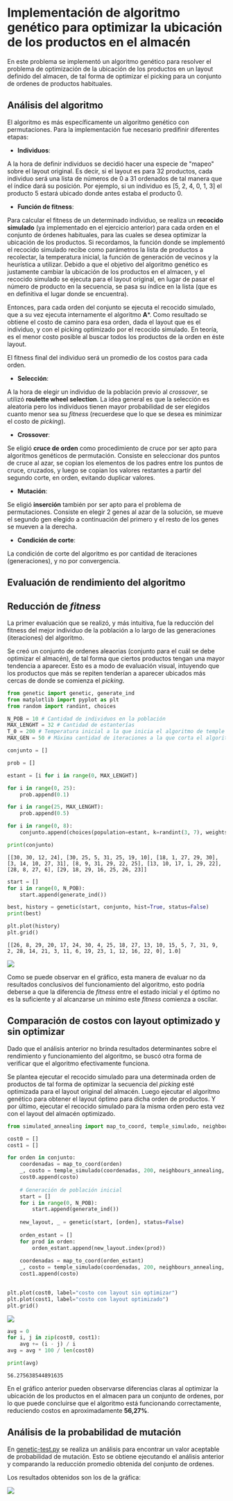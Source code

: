 
# Implementación de algoritmo genético para optimizar la ubicación de los productos en el almacén

En este problema se implementó un algoritmo genético para resolver el problema de optimización de la ubicación de los productos en un layout definido del almacen, de tal forma de optimizar el picking para un conjunto de ordenes de productos habituales.

## Análisis del algoritmo

El algoritmo es más específicamente un algoritmo genético con permutaciones. Para la implementación fue necesario predifinir diferentes etapas:

- **Individuos**:

A la hora de definir individuos se decidió hacer una especie de "mapeo" sobre el layout original. Es decir, si el layout es para 32 productos, cada individuo será una lista de números de 0 a 31 ordenados de tal manera que el índice dará su posición. Por ejemplo, si un individuo es [5, 2, 4, 0, 1, 3] el producto 5 estará ubicado donde antes estaba el producto 0.

- **Función de fitness**:

Para calcular el fitness de un determinado individuo, se realiza un **recocido simulado** (ya implementado en el ejercicio anterior) para cada orden en el conjunto de órdenes habituales, para las cuales se desea optimizar la ubicación de los productos. Si recordamos, la función donde se implementó el recocido simulado recibe como parámetros la lista de productos a recolectar, la temperatura inicial, la función de generación de vecinos y la heurística a utilizar. Debido a que el objetivo del algoritmo genético es justamente cambiar la ubicación de los productos en el almacen, y el recocido simulado se ejecuta para el layout original, en lugar de pasar el número de producto en la secuencia, se pasa su índice en la lista (que es en definitiva el lugar donde se encuentra).

Entonces, para cada orden del conjunto se ejecuta el recocido simulado, que a su vez ejecuta internamente el algoritmo **A***. Como resultado se obtiene el costo de camino para esa orden, dada el layout que es el individuo, y con el picking optimizado por el recocido simulado. En teoría, es el menor costo posible al buscar todos los productos de la orden en éste layout.

El fitness final del individuo será un promedio de los costos para cada orden.

- **Selección**:

A la hora de elegir un individuo de la población previo al *crossover*, se utilizó **roulette wheel selection**. La idea general es que la selección es aleatoria pero los individuos tienen mayor probabilidad de ser elegidos cuanto menor sea su *fitness* (recuerdese que lo que se desea es minimizar el costo de *picking*).

- **Crossover**:

Se eligió **cruce de orden** como procedimiento de cruce por ser apto para algoritmos genéticos de permutación. Consiste en seleccionar dos puntos de cruce al azar, se copian los elementos de los padres entre los puntos de cruce, cruzados, y luego se copian los valores restantes a partir del segundo corte, en orden, evitando duplicar valores.

- **Mutación**:

Se eligió **inserción** también por ser apto para el problema de permutaciones. Consiste en elegir 2 genes al azar de la solución, se mueve el segundo gen elegido a continuación del primero y el resto de los genes se mueven a la derecha.

- **Condición de corte**:

La condición de corte del algoritmo es por cantidad de iteraciones (generaciones), y no por convergencia.


## Evaluación de rendimiento del algoritmo

## Reducción de *fitness*

La primer evaluación que se realizó, y más intuitiva, fue la reducción del fitness del mejor individuo de la población a lo largo de las generaciones (iteraciones) del algoritmo.

Se creó un conjunto de ordenes aleaorias (conjunto para el cuál se debe optimizar el almacén), de tal forma que ciertos productos tengan una mayor tendencia a aparecer. Esto es a modo de evaluación visual, intuyendo que los productos que más se repiten tenderían a aparecer ubicados más cercas de donde se comienza el *picking*.


```python
from genetic import genetic, generate_ind
from matplotlib import pyplot as plt
from random import randint, choices

N_POB = 10 # Cantidad de individuos en la población
MAX_LENGHT = 32 # Cantidad de estanterías
T_0 = 200 # Temperatura inicial a la que inicia el algoritmo de temple simulado
MAX_GEN = 50 # Máxima cantidad de iteraciones a la que corta el algoritmo genético
```


```python
conjunto = []

prob = []

estant = [i for i in range(0, MAX_LENGHT)]

for i in range(0, 25):
    prob.append(0.1)

for i in range(25, MAX_LENGHT):
    prob.append(0.5)

for i in range(0, 8):
    conjunto.append(choices(population=estant, k=randint(3, 7), weights=prob))

print(conjunto)
```

    [[30, 30, 12, 24], [30, 25, 5, 31, 25, 19, 10], [18, 1, 27, 29, 30], [3, 14, 10, 27, 31], [8, 9, 31, 29, 22, 25], [13, 10, 17, 1, 29, 22], [28, 8, 27, 6], [29, 18, 29, 16, 25, 26, 23]]



```python
start = []
for i in range(0, N_POB):
    start.append(generate_ind())

best, history = genetic(start, conjunto, hist=True, status=False)
print(best)

plt.plot(history)
plt.grid()
```

    [[26, 8, 29, 20, 17, 24, 30, 4, 25, 18, 27, 13, 10, 15, 5, 7, 31, 9, 2, 28, 14, 21, 3, 11, 6, 19, 23, 1, 12, 16, 22, 0], 1.0]



![ ](output_9_1.png)


Como se puede observar en el gráfico, esta manera de evaluar no da resultados conclusivos del funcionamiento del algoritmo, esto podría deberse a que la diferencia de *fitness* entre el estado inicial y el óptimo no es la suficiente y al alcanzarse un mínimo este *fitness* comienza a oscilar.

## Comparación de costos con layout optimizado y sin optimizar

Dado que el análisis anterior no brinda resultados determinantes sobre el rendimiento y funcionamiento del algoritmo, se buscó otra forma de verificar que el algoritmo efectivamente funciona.

Se plantea ejecutar el recocido simulado para una determinada orden de productos de tal forma de optimizar la secuencia del *picking* esté optimizada para el layout original del almacén. Luego ejecutar el algoritmo genético para obtener el layout óptimo para dicha orden de productos. Y por último, ejecutar el recocido simulado para la misma orden pero esta vez con el layout del almacén optimizado.


```python
from simulated_annealing import map_to_coord, temple_simulado, neighbours_annealing, distance
```


```python
cost0 = []
cost1 = []

for orden in conjunto:
    coordenadas = map_to_coord(orden)
    _, costo = temple_simulado(coordenadas, 200, neighbours_annealing, distance)
    cost0.append(costo)
    
    # Generación de población inicial
    start = []
    for i in range(0, N_POB):
        start.append(generate_ind())
    
    new_layout, _ = genetic(start, [orden], status=False)
    
    orden_estant = []
    for prod in orden:
        orden_estant.append(new_layout.index(prod))
    
    coordenadas = map_to_coord(orden_estant)
    _, costo = temple_simulado(coordenadas, 200, neighbours_annealing, distance)
    cost1.append(costo)
    
```


```python
plt.plot(cost0, label="costo con layout sin optimizar")
plt.plot(cost1, label="costo con layout optimizado")
plt.grid()
```


![ ](output_15_0.png)



```python
avg = 0
for i, j in zip(cost0, cost1):
    avg += (i - j) / i
avg = avg * 100 / len(cost0)

print(avg)
```

    56.275638544891635


En el gráfico anterior pueden observarse diferencias claras al optimizar la ubicación de los productos en el almacen para un conjunto de ordenes, por lo que puede concluirse que el algoritmo está funcionando correctamente, reduciendo costos en aproximadamente **56,27%**.

## Análisis de la probabilidad de mutación

En [genetic-test.py](./genetic-test.py) se realiza un análisis para encontrar un valor aceptable de probabilidad de mutación. Esto se obtiene ejecutando el análisis anterior y comparando la reducción promedio obtenida del conjunto de ordenes.

Los resultados obtenidos son los de la gráfica:

![ ](genetic_test.png)
